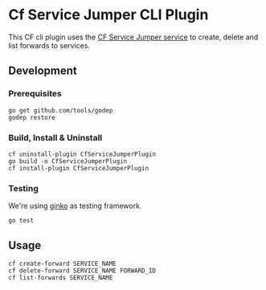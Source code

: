 # Cf Service Jumper CLI Plugin

This CF cli plugin uses the [CF Service Jumper service](https://github.com/a9hcp/cf_service_jumper)
to create, delete and list forwards to services.

## Development

### Prerequisites

```shell
go get github.com/tools/godep
godep restore
```

### Build, Install & Uninstall

```shell
cf uninstall-plugin CfServiceJumperPlugin  
go build -o CfServiceJumperPlugin
cf install-plugin CfServiceJumperPlugin  
```

### Testing

We're using [ginko](https://github.com/onsi/ginkgo) as testing framework.
 ```shell
go test
```

## Usage
```shell
cf create-forward SERVICE_NAME
cf delete-forward SERVICE_NAME FORWARD_ID
cf list-forwards SERVICE_NAME
```

